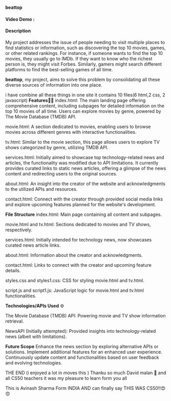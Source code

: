 **beattop**
#### Video Demo :
#### Description 
My project addresses the issue of people needing to visit multiple places to find statistics or information, such as discovering the top 10 movies, games, or other related rankings. 
For instance, if someone wants to find the top 10 movies, they usually go to IMDb. If they want to know who the richest person is, they might visit Forbes. 
Similarly, gamers might search different platforms to find the best-selling games of all time.

**beattop**, my project, aims to solve this problem by consolidating all these diverse sources of information into one place.

i have combine all these things in one site 
it contains 10 files(6 html,2 css, 2 javascript)
**Features**🧑‍💻
index.html: The main landing page offering comprehensive content, including subpages for detailed information on the top 10 movies of all time. Users can explore movies by genre, powered by The Movie Database (TMDB) API.

movie.html: A section dedicated to movies, enabling users to browse movies across different genres with interactive functionalities.

tv.html: Similar to the movie section, this page allows users to explore TV shows categorized by genre, utilizing TMDB API.

services.html: Initially aimed to showcase top technology-related news and articles, the functionality was modified due to API limitations. It currently provides curated links to static news articles, offering a glimpse of the news content and redirecting users to the original sources.

about.html: An insight into the creator of the website and acknowledgments to the utilized APIs and resources.

contact.html: Connect with the creator through provided social media links and explore upcoming features planned for the website's development.

**File Structure**
index.html: Main page containing all content and subpages.

movie.html and tv.html: Sections dedicated to movies and TV shows, respectively.

services.html: Initially intended for technology news, now showcases curated news article links.

about.html: Information about the creator and acknowledgments.

contact.html: Links to connect with the creator and upcoming feature details.

styles.css and styles1.css: CSS for styling movie.html and tv.html.

script.js and script1.js: JavaScript logic for movie.html and tv.html functionalities.

**Technologies/APIs Used** ⚙️

The Movie Database (TMDB) API: Powering movie and TV show information retrieval.

NewsAPI (Initially attempted): Provided insights into technology-related news (albeit with limitations).

**Future Scope**
Enhance the news section by exploring alternative APIs or solutions.
Implement additional features for an enhanced user experience.
Continuously update content and functionalities based on user feedback and evolving technologies.

THE END
(i enjoyed a lot in moves this )
Thanku so much David malan 🙏 and all CS50 teachers it was my pleasure to learn form you all

This is Avinash Sharma Form INDIA
AND can finally say THIS WAS CS50!!😍😍

